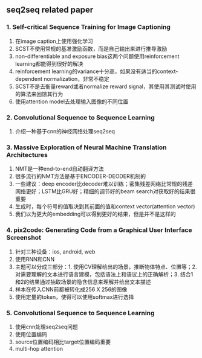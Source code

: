 ## seq2seq related paper

### 1. Self-critical Sequence Training for Image Captioning
1. 在image caption上使用强化学习
2. SCST不使用常规的基准激励函数，而是自己输出来进行推导激励
3. non-differentiable and exposure bias这两个问题使用reinforcement learning都能得到很好的解决
4. reinforcement learning的variance十分高，如果没有适当的context-dependent normalization，非常不稳定
5. SCST不是去衡量reward或者normalize reward signal，其使用其测试时使用的算法来回馈其行为
6. 使用attention model去处理输入图像的不同位置

### 2. Convolutional Sequence to Sequence Learning
1. 介绍一种基于cnn的神经网络处理seq2seq

### 3. Massive Exploration of Neural Machine Translation Architectures
1. NMT是一种end-to-end自动翻译方法
2. 很多流行的NMT方法是基于ENCODER-DEODER机制的
3. 一些建议：deep encoder比decoder难以训练；密集残差网络比常规的残差网络更好；LSTM比GRU好；精细的调节好的beam search对获取好的结果很重要
4. 生成时，每个符号的值取决到其前面的值和context vector(attention vector)
5. 我们以为更大的embedding可以得到更好的结果，但是并不是这样的

### 4. pix2code: Generating Code from a Graphical User Interface Screenshot
1. 针对三种设备：ios, android, web
2. 使用RNN和CNN
3. 主题可以分成三部分：1. 使用CV理解给出的场景，推断物体特点、位置等；2. 对需要理解的文本进行语言建模，包括语法上和语议上的正确解析；3. 结合1和2的结果通过抽取场景的隐含信息来理解并给出文本描述
4. 样本在传入CNN前都被转化成256 X 256的图像
5. 使用定量的token，使得可以使用softmax进行选择

### 5. Convolutional Sequence to Sequence Learning
1. 使用cnn处理seq2seq问题
2. 使用位置编码
3. source位置编码相比target位置编码重要
4. multi-hop attention
